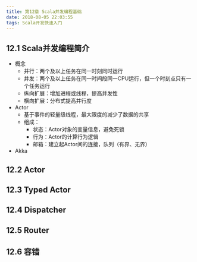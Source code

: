 ```yaml
---
title: 第12章 Scala并发编程基础
date: 2018-08-05 22:03:55
tags: Scala开发快速入门
---
```

## 12.1 Scala并发编程简介
+ 概念
    - 并行：两个及以上任务在同一时刻同时运行
    - 并发：两个及以上任务在同一时间段同一CPU运行，但一个时刻点只有一个任务运行
    - 纵向扩展：增加进程或线程，提高并发性
    - 横向扩展：分布式提高并行度
+ Actor
    - 基于事件的轻量级线程，最大限度的减少了数据的共享
    - 组成：
        + 状态：Actor对象的变量信息，避免死锁
        + 行为：Actor的计算行为逻辑
        + 邮箱：建立起Actor间的连接，队列（有界、无界）
+ Akka


## 12.2 Actor

## 12.3 Typed Actor

## 12.4 Dispatcher

## 12.5 Router

## 12.6 容错
